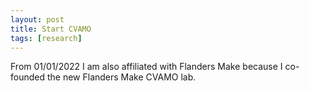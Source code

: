```yaml
---
layout: post
title: Start CVAMO
tags: [research]
---
```


From 01/01/2022 I am also affiliated with Flanders Make because I co-founded the new Flanders Make CVAMO lab.
